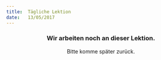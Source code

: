 ```yaml
---
title:  Tägliche Lektion
date:   13/05/2017
---
```


### <center>Wir arbeiten noch an dieser Lektion.</center>
<center>Bitte komme später zurück.</center>